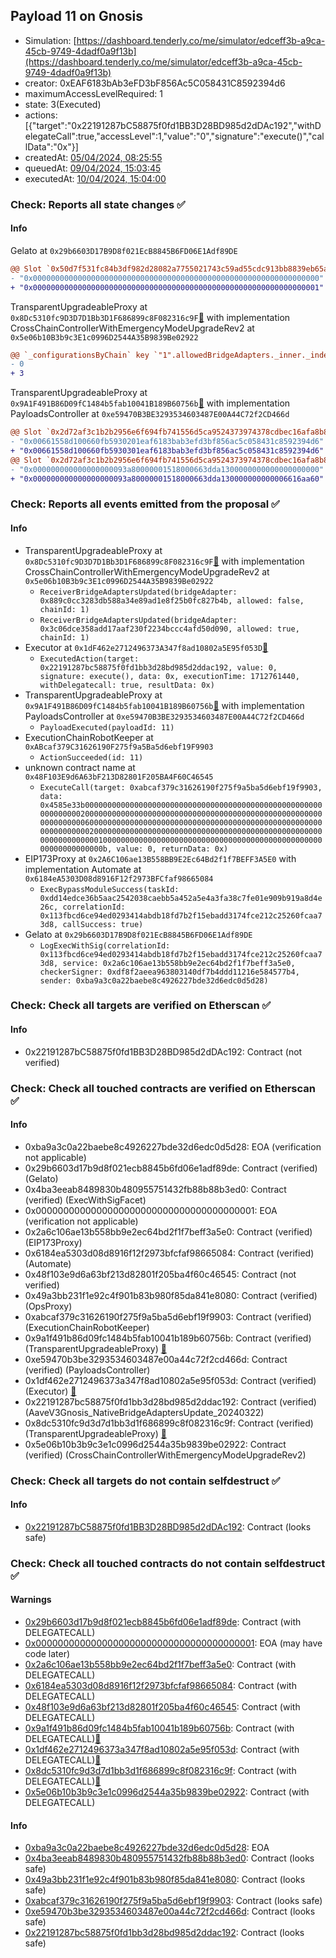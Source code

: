 ## Payload 11 on Gnosis

- Simulation: [https://dashboard.tenderly.co/me/simulator/edceff3b-a9ca-45cb-9749-4dadf0a9f13b](https://dashboard.tenderly.co/me/simulator/edceff3b-a9ca-45cb-9749-4dadf0a9f13b)
- creator: 0xEAF6183bAb3eFD3bF856Ac5C058431C8592394d6
- maximumAccessLevelRequired: 1
- state: 3(Executed)
- actions: [{"target":"0x22191287bC58875f0fd1BB3D28BD985d2dDAc192","withDelegateCall":true,"accessLevel":1,"value":"0","signature":"execute()","callData":"0x"}]
- createdAt: [05/04/2024, 08:25:55](https://gnosisscan.io/tx/0x94dd29f3b0d94bd724ae8a68d3538b30bc5f7dd8643058f824a868f0a78711c0)
- queuedAt: [09/04/2024, 15:03:45](https://gnosisscan.io/tx/0x05d8f6d00367497744064ba3372ca8225e39bd185c92aebaadf29a7dbc189948)
- executedAt: [10/04/2024, 15:04:00](https://gnosisscan.io/tx/0x1487bf254dd0b7b569e5976e53884f2acac7f8531cf62214a1b7ee8e7d8e4d7b)

### Check: Reports all state changes :white_check_mark:

#### Info


Gelato at `0x29b6603D17B9D8f021EcB8845B6FD06E1Adf89DE`
```diff
@@ Slot `0x50d7f531fc84b3df982d28082a7755021743c59ad55cdc913bb8839eb65a5a16` @@
- "0x0000000000000000000000000000000000000000000000000000000000000000"
+ "0x0000000000000000000000000000000000000000000000000000000000000001"
```

TransparentUpgradeableProxy at `0x8Dc5310fc9D3D7D1Bb3D1F686899c8F082316c9F`[:ghost:](https://github.com/bgd-labs/aave-address-book "GovernanceV3Gnosis.CROSS_CHAIN_CONTROLLER") with implementation CrossChainControllerWithEmergencyModeUpgradeRev2 at `0x5e06b10B3b9c3E1c0996D2544A35B9839Be02922`
```diff
@@ `_configurationsByChain` key `"1".allowedBridgeAdapters._inner._indexes.0x0000000000000000000000003c06dce358add17aaf230f2234bccc4afd50d090` @@
- 0
+ 3
```

TransparentUpgradeableProxy at `0x9A1F491B86D09fC1484b5fab10041B189B60756b`[:ghost:](https://github.com/bgd-labs/aave-address-book "GovernanceV3Gnosis.PAYLOADS_CONTROLLER") with implementation PayloadsController at `0xe59470B3BE3293534603487E00A44C72f2CD466d`
```diff
@@ Slot `0x2d72af3c1b2b2956e6f694fb741556d5ca9524373974378cdbec16afa8b84164` @@
- "0x00661558d100660fb5930201eaf6183bab3efd3bf856ac5c058431c8592394d6"
+ "0x00661558d100660fb5930301eaf6183bab3efd3bf856ac5c058431c8592394d6"
@@ Slot `0x2d72af3c1b2b2956e6f694fb741556d5ca9524373974378cdbec16afa8b84165` @@
- "0x000000000000000000093a80000001518000663dda1300000000000000000000"
+ "0x000000000000000000093a80000001518000663dda130000000000006616aa60"
```


### Check: Reports all events emitted from the proposal :white_check_mark:

#### Info

- TransparentUpgradeableProxy at `0x8Dc5310fc9D3D7D1Bb3D1F686899c8F082316c9F`[:ghost:](https://github.com/bgd-labs/aave-address-book "GovernanceV3Gnosis.CROSS_CHAIN_CONTROLLER") with implementation CrossChainControllerWithEmergencyModeUpgradeRev2 at `0x5e06b10B3b9c3E1c0996D2544A35B9839Be02922`
  - `ReceiverBridgeAdaptersUpdated(bridgeAdapter: 0x889c0cc3283db588a34e89ad1e8f25b0fc827b4b, allowed: false, chainId: 1)`
  - `ReceiverBridgeAdaptersUpdated(bridgeAdapter: 0x3c06dce358add17aaf230f2234bccc4afd50d090, allowed: true, chainId: 1)`
- Executor at `0x1dF462e2712496373A347f8ad10802a5E95f053D`[:ghost:](https://github.com/bgd-labs/aave-address-book "AaveV3Gnosis.ACL_ADMIN, GovernanceV3Gnosis.EXECUTOR_LVL_1")
  - `ExecutedAction(target: 0x22191287bc58875f0fd1bb3d28bd985d2ddac192, value: 0, signature: execute(), data: 0x, executionTime: 1712761440, withDelegatecall: true, resultData: 0x)`
- TransparentUpgradeableProxy at `0x9A1F491B86D09fC1484b5fab10041B189B60756b`[:ghost:](https://github.com/bgd-labs/aave-address-book "GovernanceV3Gnosis.PAYLOADS_CONTROLLER") with implementation PayloadsController at `0xe59470B3BE3293534603487E00A44C72f2CD466d`
  - `PayloadExecuted(payloadId: 11)`
- ExecutionChainRobotKeeper at `0xABcaf379C31626190F275f9a5Ba5d6ebf19F9903`
  - `ActionSucceeded(id: 11)`
- unknown contract name at `0x48F103E9d6A63bF213D82801F205BA4F60C46545`
  - `ExecuteCall(target: 0xabcaf379c31626190f275f9a5ba5d6ebf19f9903, data: 0x4585e33b0000000000000000000000000000000000000000000000000000000000000020000000000000000000000000000000000000000000000000000000000000006000000000000000000000000000000000000000000000000000000000000000200000000000000000000000000000000000000000000000000000000000000001000000000000000000000000000000000000000000000000000000000000000b, value: 0, returnData: 0x)`
- EIP173Proxy at `0x2A6C106ae13B558BB9E2Ec64Bd2f1f7BEFF3A5E0` with implementation Automate at `0x6184eA5303D08d8916F12f2973BFCfaf98665084`
  - `ExecBypassModuleSuccess(taskId: 0xdd14edce36b5aac2542038caebb5a452a5e4a3fa38c7fe01e909b919a8d4e26c, correlationId: 0x113fbcd6ce94ed0293414abdb18fd7b2f15ebadd3174fce212c25260fcaa73d8, callSuccess: true)`
- Gelato at `0x29b6603D17B9D8f021EcB8845B6FD06E1Adf89DE`
  - `LogExecWithSig(correlationId: 0x113fbcd6ce94ed0293414abdb18fd7b2f15ebadd3174fce212c25260fcaa73d8, service: 0x2a6c106ae13b558bb9e2ec64bd2f1f7beff3a5e0, checkerSigner: 0xdf8f2aeea963803140df7b4ddd11216e584577b4, sender: 0xba9a3c0a22baebe8c4926227bde32d6edc0d5d28)`

### Check: Check all targets are verified on Etherscan :white_check_mark:

#### Info

- 0x22191287bC58875f0fd1BB3D28BD985d2dDAc192: Contract (not verified) 

### Check: Check all touched contracts are verified on Etherscan :white_check_mark:

#### Info

- 0xba9a3c0a22baebe8c4926227bde32d6edc0d5d28: EOA (verification not applicable)
- 0x29b6603d17b9d8f021ecb8845b6fd06e1adf89de: Contract (verified) (Gelato) 
- 0x4ba3eeab8489830b480955751432fb88b88b3ed0: Contract (verified) (ExecWithSigFacet) 
- 0x0000000000000000000000000000000000000001: EOA (verification not applicable)
- 0x2a6c106ae13b558bb9e2ec64bd2f1f7beff3a5e0: Contract (verified) (EIP173Proxy) 
- 0x6184ea5303d08d8916f12f2973bfcfaf98665084: Contract (verified) (Automate) 
- 0x48f103e9d6a63bf213d82801f205ba4f60c46545: Contract (not verified) 
- 0x49a3bb231f1e92c4f901b83b980f85da841e8080: Contract (verified) (OpsProxy) 
- 0xabcaf379c31626190f275f9a5ba5d6ebf19f9903: Contract (verified) (ExecutionChainRobotKeeper) 
- 0x9a1f491b86d09fc1484b5fab10041b189b60756b: Contract (verified) (TransparentUpgradeableProxy) [:ghost:](https://github.com/bgd-labs/aave-address-book "GovernanceV3Gnosis.PAYLOADS_CONTROLLER")
- 0xe59470b3be3293534603487e00a44c72f2cd466d: Contract (verified) (PayloadsController) 
- 0x1df462e2712496373a347f8ad10802a5e95f053d: Contract (verified) (Executor) [:ghost:](https://github.com/bgd-labs/aave-address-book "AaveV3Gnosis.ACL_ADMIN, GovernanceV3Gnosis.EXECUTOR_LVL_1")
- 0x22191287bc58875f0fd1bb3d28bd985d2ddac192: Contract (verified) (AaveV3Gnosis_NativeBridgeAdaptersUpdate_20240322) 
- 0x8dc5310fc9d3d7d1bb3d1f686899c8f082316c9f: Contract (verified) (TransparentUpgradeableProxy) [:ghost:](https://github.com/bgd-labs/aave-address-book "GovernanceV3Gnosis.CROSS_CHAIN_CONTROLLER")
- 0x5e06b10b3b9c3e1c0996d2544a35b9839be02922: Contract (verified) (CrossChainControllerWithEmergencyModeUpgradeRev2) 

### Check: Check all targets do not contain selfdestruct :white_check_mark:

#### Info

- [0x22191287bC58875f0fd1BB3D28BD985d2dDAc192](https://gnosisscan.io/address/0x22191287bC58875f0fd1BB3D28BD985d2dDAc192): Contract (looks safe)

### Check: Check all touched contracts do not contain selfdestruct :white_check_mark:

#### Warnings

- [0x29b6603d17b9d8f021ecb8845b6fd06e1adf89de](https://gnosisscan.io/address/0x29b6603d17b9d8f021ecb8845b6fd06e1adf89de): Contract (with DELEGATECALL)
- [0x0000000000000000000000000000000000000001](https://gnosisscan.io/address/0x0000000000000000000000000000000000000001): EOA (may have code later)
- [0x2a6c106ae13b558bb9e2ec64bd2f1f7beff3a5e0](https://gnosisscan.io/address/0x2a6c106ae13b558bb9e2ec64bd2f1f7beff3a5e0): Contract (with DELEGATECALL)
- [0x6184ea5303d08d8916f12f2973bfcfaf98665084](https://gnosisscan.io/address/0x6184ea5303d08d8916f12f2973bfcfaf98665084): Contract (with DELEGATECALL)
- [0x48f103e9d6a63bf213d82801f205ba4f60c46545](https://gnosisscan.io/address/0x48f103e9d6a63bf213d82801f205ba4f60c46545): Contract (with DELEGATECALL)
- [0x9a1f491b86d09fc1484b5fab10041b189b60756b](https://gnosisscan.io/address/0x9a1f491b86d09fc1484b5fab10041b189b60756b): Contract (with DELEGATECALL)[:ghost:](https://github.com/bgd-labs/aave-address-book "GovernanceV3Gnosis.PAYLOADS_CONTROLLER")
- [0x1df462e2712496373a347f8ad10802a5e95f053d](https://gnosisscan.io/address/0x1df462e2712496373a347f8ad10802a5e95f053d): Contract (with DELEGATECALL)[:ghost:](https://github.com/bgd-labs/aave-address-book "AaveV3Gnosis.ACL_ADMIN, GovernanceV3Gnosis.EXECUTOR_LVL_1")
- [0x8dc5310fc9d3d7d1bb3d1f686899c8f082316c9f](https://gnosisscan.io/address/0x8dc5310fc9d3d7d1bb3d1f686899c8f082316c9f): Contract (with DELEGATECALL)[:ghost:](https://github.com/bgd-labs/aave-address-book "GovernanceV3Gnosis.CROSS_CHAIN_CONTROLLER")
- [0x5e06b10b3b9c3e1c0996d2544a35b9839be02922](https://gnosisscan.io/address/0x5e06b10b3b9c3e1c0996d2544a35b9839be02922): Contract (with DELEGATECALL)

#### Info

- [0xba9a3c0a22baebe8c4926227bde32d6edc0d5d28](https://gnosisscan.io/address/0xba9a3c0a22baebe8c4926227bde32d6edc0d5d28): EOA
- [0x4ba3eeab8489830b480955751432fb88b88b3ed0](https://gnosisscan.io/address/0x4ba3eeab8489830b480955751432fb88b88b3ed0): Contract (looks safe)
- [0x49a3bb231f1e92c4f901b83b980f85da841e8080](https://gnosisscan.io/address/0x49a3bb231f1e92c4f901b83b980f85da841e8080): Contract (looks safe)
- [0xabcaf379c31626190f275f9a5ba5d6ebf19f9903](https://gnosisscan.io/address/0xabcaf379c31626190f275f9a5ba5d6ebf19f9903): Contract (looks safe)
- [0xe59470b3be3293534603487e00a44c72f2cd466d](https://gnosisscan.io/address/0xe59470b3be3293534603487e00a44c72f2cd466d): Contract (looks safe)
- [0x22191287bc58875f0fd1bb3d28bd985d2ddac192](https://gnosisscan.io/address/0x22191287bc58875f0fd1bb3d28bd985d2ddac192): Contract (looks safe)

